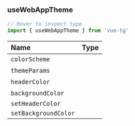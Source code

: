 ### useWebAppTheme

```ts twoslash
// Hover to inspect type
import { useWebAppTheme } from 'vue-tg'
```

| Name                 | Type                                                                                                     |
| :------------------- | :------------------------------------------------------------------------------------------------------- |
| `colorScheme`        | <!--@include: @/generated/WebApp-colorScheme.md --><br/><Badge type="info" text="⚡️ readonly reactive" /> |
| `themeParams`        | <!--@include: @/generated/WebApp-themeParams.md --><br/><Badge type="info" text="⚡️ readonly reactive" /> |
| `headerColor`        | <!--@include: @/generated/WebApp-headerColor.md --><br/><Badge type="info" text="⚡️ reactive" />          |
| `backgroundColor`    | <!--@include: @/generated/WebApp-backgroundColor.md --><br/><Badge type="info" text="⚡️ reactive" />      |
| `setHeaderColor`     | <!--@include: @/generated/WebApp-setHeaderColor.md -->                                                   |
| `setBackgroundColor` | <!--@include: @/generated/WebApp-setBackgroundColor.md -->                                               |
